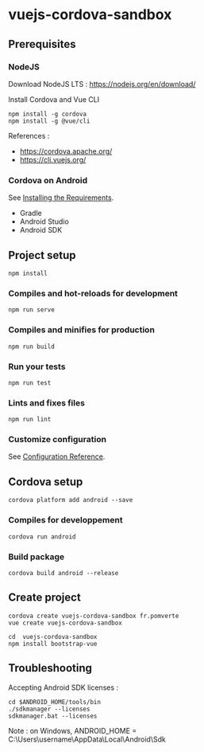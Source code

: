 # vuejs-cordova-sandbox

## Prerequisites

### NodeJS
Download NodeJS LTS : https://nodejs.org/en/download/

Install Cordova and Vue CLI
```
npm install -g cordova
npm install -g @vue/cli
```

References :
* https://cordova.apache.org/
* https://cli.vuejs.org/

### Cordova on Android
See [Installing the Requirements](https://cordova.apache.org/docs/en/latest/guide/platforms/android/index.html#installing-the-requirements).

* Gradle
* Android Studio
* Android SDK

## Project setup
```
npm install
```

### Compiles and hot-reloads for development
```
npm run serve
```

### Compiles and minifies for production
```
npm run build
```

### Run your tests
```
npm run test
```

### Lints and fixes files
```
npm run lint
```

### Customize configuration
See [Configuration Reference](https://cli.vuejs.org/config/).

## Cordova setup
```
cordova platform add android --save
```

### Compiles for developpement
```
cordova run android
```

### Build package
```
cordova build android --release
```

## Create project
```
cordova create vuejs-cordova-sandbox fr.pomverte
vue create vuejs-cordova-sandbox

cd  vuejs-cordova-sandbox
npm install bootstrap-vue
```

## Troubleshooting

Accepting Android SDK licenses :
```
cd $ANDROID_HOME/tools/bin
./sdkmanager --licenses
sdkmanager.bat --licenses
```

Note : on Windows, ANDROID_HOME = C:\Users\username\AppData\Local\Android\Sdk
